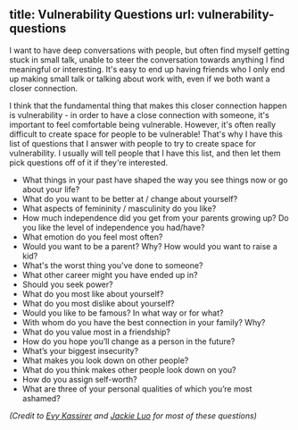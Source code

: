 title: Vulnerability Questions
url: vulnerability-questions
---
I want to have deep conversations with people, but often find myself getting stuck in small talk, unable to steer the conversation towards anything I find meaningful or interesting. It's easy to end up having friends who I only end up making small talk or talking about work with, even if we both want a closer connection.

I think that the fundamental thing that makes this closer connection happen is vulnerability - in order to have a close connection with someone, it's important to feel comfortable being vulnerable. However, it's often really difficult to create space for people to be vulnerable! That's why I have this list of questions that I answer with people to try to create space for vulnerability. I usually will tell people that I have this list, and then let them pick questions off of it if they're interested.

* What things in your past have shaped the way you see things now or go about your life?
* What do you want to be better at / change about yourself?
* What aspects of femininity / masculinity do you like?
* How much independence did you get from your parents growing up? Do you like the level of independence you had/have?
* What emotion do you feel most often?
* Would you want to be a parent? Why? How would you want to raise a kid?
* What's the worst thing you've done to someone?
* What other career might you have ended up in?
* Should you seek power?
* What do you most like about yourself?
* What do you most dislike about yourself?
* Would you like to be famous? In what way or for what?
* With whom do you have the best connection in your family? Why?
* What do you value most in a friendship?
* How do you hope you’ll change as a person in the future?
* What’s your biggest insecurity?
* What makes you look down on other people?
* What do you think makes other people look down on you?
* How do you assign self-worth?
* What are three of your personal qualities of which you’re most ashamed?

*(Credit to [Evy Kassirer](https://twitter.com/EvyKassirer) and [Jackie Luo](http://jackieluo.com/questions) for most of these questions)*
